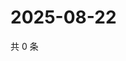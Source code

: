 # 2025-08-22

共 0 条

<!-- BEGIN ZHIHUVIDEO -->
<!-- 最后更新时间 Fri Aug 22 2025 10:26:05 GMT+0800 (China Standard Time) -->

<!-- END ZHIHUVIDEO -->
